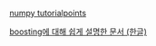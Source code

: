 [numpy tutorialpoints](https://www.tutorialspoint.com/numpy/index.htm) 

[boosting에 대해 쉽게 설명한 문서 (한글)](https://losskatsu.github.io/machine-learning/boosting/#) 
